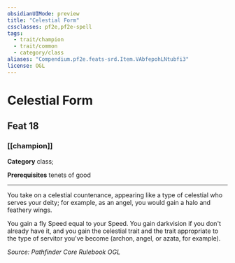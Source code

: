 ```yaml
---
obsidianUIMode: preview
title: "Celestial Form"
cssclasses: pf2e,pf2e-spell
tags:
  - trait/champion
  - trait/common
  - category/class
aliases: "Compendium.pf2e.feats-srd.Item.VAbfepohLNtubfi3"
license: OGL
---
```

# Celestial Form
## Feat 18
### [[champion]]

**Category** class; 



**Prerequisites** tenets of good
* * *
You take on a celestial countenance, appearing like a type of celestial who serves your deity; for example, as an angel, you would gain a halo and feathery wings.

You gain a fly Speed equal to your Speed. You gain darkvision if you don't already have it, and you gain the celestial trait and the trait appropriate to the type of servitor you've become (archon, angel, or azata, for example).

*Source: Pathfinder Core Rulebook*
*OGL*